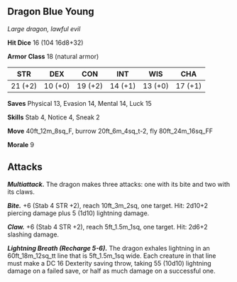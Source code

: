 ## Dragon Blue Young

*Large dragon, lawful evil*

**Hit Dice** 16 (104 16d8+32)

**Armor Class** 18 (natural armor)

| STR     | DEX     | CON     | INT     | WIS     | CHA     |
|---------|---------|---------|---------|---------|---------|
| 21 (+2) | 10 (+0) | 19 (+2) | 14 (+1) | 13 (+0) | 17 (+1) |

**Saves** Physical 13, Evasion 14, Mental 14, Luck 15

**Skills** Stab 4, Notice 4, Sneak 2

**Move** 40ft\_12m\_8sq\_F, burrow 20ft\_6m\_4sq\_t-2, fly 80ft\_24m\_16sq\_FF

**Morale** 9

## Attacks

***Multiattack.*** The dragon makes three attacks: one with its bite and two with its claws.

***Bite.*** +6 (Stab 4 STR +2), reach 10ft\_3m\_2sq, one target. Hit: 2d10+2 piercing damage plus 5 (1d10) lightning damage.

***Claw.*** +6 (Stab 4 STR +2), reach 5ft\_1.5m\_1sq, one target. Hit: 2d6+2 slashing damage.

***Lightning Breath (Recharge 5-6).*** The dragon exhales lightning in an 60ft\_18m\_12sq\_tt line that is 5ft\_1.5m\_1sq wide. Each creature in that line must make a DC 16 Dexterity saving throw, taking 55 (10d10) lightning damage on a failed save, or half as much damage on a successful one.

